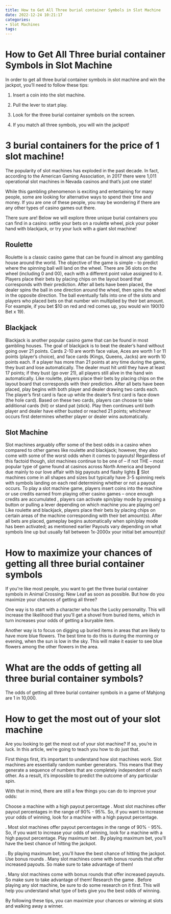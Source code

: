 ```yaml
---
title: How to Get All Three burial container Symbols in Slot Machine 
date: 2022-12-24 10:21:17
categories:
- Slot Machines
tags:
---
```



#  How to Get All Three burial container Symbols in Slot Machine 

In order to get all three burial container symbols in slot machine and win the jackpot, you’ll need to follow these tips:

1. Insert a coin into the slot machine.

2. Pull the lever to start play.

3. Look for the three burial container symbols on the screen.

4. If you match all three symbols, you will win the jackpot!

#  3 burial containers for the price of 1 slot machine! 

The popularity of slot machines has exploded in the past decade. In fact, according to the American Gaming Association, in 2017 there were 1,011 operational slot machines in Nevada casinos and that’s just one state!

While this gambling phenomenon is exciting and entertaining for many people, some are looking for alternative ways to spend their time and money. If you are one of these people, you may be wondering if there are any other types of casino games out there.

There sure are! Below we will explore three unique burial containers you can find in a casino: settle your bets on a roulette wheel, pick your poker hand with blackjack, or try your luck with a giant slot machine!

## Roulette 
Roulette is a classic casino game that can be found in almost any gambling house around the world. The objective of the game is simple – to predict where the spinning ball will land on the wheel. There are 36 slots on the wheel (including 0 and 00), each with a different point value assigned to it. Players place their bets by placing chips on the layout board that corresponds with their prediction. After all bets have been placed, the dealer spins the ball in one direction around the wheel, then spins the wheel in the opposite direction. The ball eventually falls into one of the slots and players who placed bets on that number win multiplied by their bet amount. For example, if you bet $10 on red and red comes up, you would win $190 ($10 Bet x 19).

## Blackjack 
Blackjack is another popular casino game that can be found in most gambling houses. The goal of blackjack is to beat the dealer’s hand without going over 21 points. Cards 2-10 are worth face value, Aces are worth 1 or 11 points (player’s choice), and face cards (Kings, Queens, Jacks) are worth 10 points each. If a player has more than 21 points at any time during the game, they bust and lose automatically. The dealer must hit until they have at least 17 points; if they bust (go over 21), all players still alive in the hand win automatically. Like roulette, players place their bets by placing chips on the layout board that corresponds with their prediction. After all bets have been placed, play begins with both player and dealer drawing two cards each. The player’s first card is face up while the dealer’s first card is face down (the hole card). Based on these two cards, players can choose to take additional cards (hit) or stand pat (stick). Play then continues until both player and dealer have either busted or reached 21 points; whichever occurs first determines whether player or dealer wins automatically.

## Slot Machine 
Slot machines arguably offer some of the best odds in a casino when compared to other games like roulette and blackjack; however, they also come with some of the worst odds when it comes to payouts! Regardless of this factoid though, slot machines continue to be one of – if not THE – most popular type of game found at casinos across North America and beyond due mainly to our love affair with big payouts and flashy lights 🙂 Slot machines come in all shapes and sizes but typically have 3-5 spinning reels with symbols landing on each reel determining whether or not a payout occurs. To play a slot machine game, players insert coins into the machine or use credits earned from playing other casino games – once enough credits are accumulated , players can activate spin/play mode by pressing a button or pulling a lever depending on which machine you are playing on! Like roulette and blackjack, players place their bets by placing chips on certain areas of the machine corresponding with their bet amount(s). After all bets are placed, gameplay begins automatically when spin/play mode has been activated; as mentioned earlier Payouts vary depending on what symbols line up but usually fall between 1x-2000x your initial bet amount(s)!

#  How to maximize your chances of getting all three burial container symbols 

If you're like most people, you want to get the three burial container symbols in Animal Crossing: New Leaf as soon as possible. But how do you maximize your chances of getting all three?

One way is to start with a character who has the Lucky personality. This will increase the likelihood that you'll get a shovel from buried items, which in turn increases your odds of getting a buryable item.

Another way is to focus on digging up buried items in areas that are likely to have more blue flowers. The best time to do this is during the morning or evening, when the sun is low in the sky. This will make it easier to see blue flowers among the other flowers in the area.

#  What are the odds of getting all three burial container symbols? 

The odds of getting all three burial container symbols in a game of Mahjong are 1 in 10,000.

#  How to get the most out of your slot machine

Are you looking to get the most out of your slot machine? If so, you’re in luck. In this article, we’re going to teach you how to do just that.

First things first, it’s important to understand how slot machines work. Slot machines are essentially random number generators. This means that they generate a sequence of numbers that are completely independent of each other. As a result, it’s impossible to predict the outcome of any particular spin.

With that in mind, there are still a few things you can do to improve your odds:

Choose a machine with a high payout percentage . Most slot machines offer payout percentages in the range of 90% - 95%. So, if you want to increase your odds of winning, look for a machine with a high payout percentage.

. Most slot machines offer payout percentages in the range of 90% - 95%. So, if you want to increase your odds of winning, look for a machine with a high payout percentage. Play maximum bet . By playing maximum bet, you’ll have the best chance of hitting the jackpot.

. By playing maximum bet, you’ll have the best chance of hitting the jackpot. Use bonus rounds . Many slot machines come with bonus rounds that offer increased payouts. So make sure to take advantage of them!

. Many slot machines come with bonus rounds that offer increased payouts. So make sure to take advantage of them! Research the game . Before playing any slot machine, be sure to do some research on it first. This will help you understand what type of bets give you the best odds of winning.

By following these tips, you can maximize your chances or winning at slots and walking away a winner.